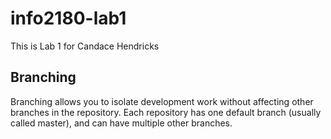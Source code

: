 # info2180-lab1

This is Lab 1 for Candace Hendricks

## Branching
Branching allows you to isolate development work without 
affecting other branches in the repository. Each repository 
has one default branch (usually called master), and can have 
multiple other branches.